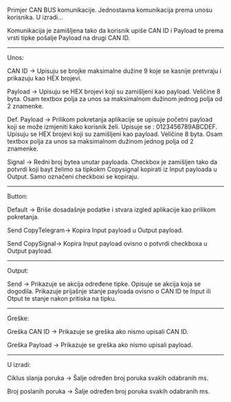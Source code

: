 Primjer CAN BUS komunikacije. Jednostavna komunikacija prema unosu korisnika. U izradi...

Komunikacija je zamišljena tako da korisnik upiše CAN ID i Payload te prema vrsti tipke pošalje Payload na drugi CAN ID.

________________________________________________________________________________________________________________________

Unos:

CAN ID -> Upisuju se brojke maksimalne dužine 9 koje se kasnije pretvraju i prikazuju kao HEX brojevi.

Payload -> Upisuju se HEX brojevi koji su zamišljeni kao payload. Veličine 8 byta. Osam textbox polja za unos sa 
maksimalnom dužinom jednog polja od 2 znamenke.

Def. Payload -> Prilikom pokretanja aplikacije se upisuje početni payload koji se može izmjeniti kako korisnik želi.
Upisuje se : 0123456789ABCDEF.
Upisuju se HEX brojevi koji su zamišljeni kao payload. Veličine 8 byta. Osam textbox polja za unos sa 
maksimalnom dužinom jednog polja od 2 znamenke.

Signal -> Redni broj bytea unutar payloada.
Checkbox je zamišljen tako da potvrdi koji bayt želimo sa tipkokm Copysignal kopirati iz Input payloada u Output.
Samo označeni checkboxi se kopiraju.

_________________________________________________________________________________________________________________________

Button:

Default -> Briše dosadašnje podatke i stvara izgled aplikacije kao prilikom pokretanja.

Send CopyTelegram-> Kopira Input payload u Output payload.

Send CopySignal-> Kopira Input payload ovisno o potvrdi checkboxa u Output payload.

_________________________________________________________________________________________________________________________

Output:

Send -> Prikazuje se akcija određene tipke. Opisuje se akcija koja se dogodila.
Prikazuje prijašnje stanje payloada ovisno o CAN ID te Input ili Otput te stanje nakon pritiska na tipku.

_________________________________________________________________________________________________________________________

Greške:

Greška CAN ID -> Prikazuje se greška ako nismo upisali CAN ID.

Greška Payload -> Prikazuje se greška ako nismo upisali payload.

_________________________________________________________________________________________________________________________

U izradi:

Ciklus slanja poruka -> Šalje određen broj poruka svakih odabranih ms.

Broj poslanih poruka -> Šalje određen broj poruka svakih odabranih ms.
